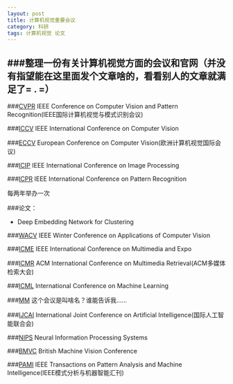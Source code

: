 ```yaml
---
layout: post
title: 计算机视觉重要会议
category: 科研
tags: 计算机视觉 论文
---
```

###整理一份有关计算机视觉方面的会议和官网（并没有指望能在这里面发个文章啥的，看看别人的文章就满足了= . =）
-----

###[CVPR](http://www.pamitc.org/)
IEEE Conference on Computer Vision and Pattern Recognition(IEEE国际计算机视觉与模式识别会议)

###[ICCV](http://pamitc.org/)
IEEE International Conference on Computer Vision

###[ECCV](http://eccv2014.org/)
European Conference on Computer Vision(欧洲计算机视觉国际会议)

###[ICIP](http://www.icip2015.org/)
IEEE International Conference on Image Processing

###[ICPR](http://www.icpr2014.org/)
IEEE International Conference on Pattern Recognition

每两年举办一次

###论文：
- Deep Embedding Network for Clustering


###[WACV](http://pamitc.org/)
IEEE Winter Conference on Applications of Computer Vision

###[ICME](http://www.icme2015.ieee-icme.org/)
IEEE International Conference on Multimedia and Expo

###[ICMR](http://www.icmr2015.org/)
ACM International Conference on Multimedia Retrieval(ACM多媒体检索大会)

###[ICML](http://icml.cc/2015/)
International Conference on Machine Learning

###[MM]()
这个会议是叫啥名？谁能告诉我......

###[IJCAI](http://ijcai-15.org/)
International Joint Conference on Artificial Intelligence(国际人工智能联合会)

###[NIPS](https://nips.cc/Conferences/2015#)
Neural Information Processing Systems

###[BMVC](http://bmvc2015.swan.ac.uk/)
British Machine Vision Conference

###[PAMI](http://www.computer.org/portal/web/tpami)
IEEE Transactions on Pattern Analysis and Machine Intelligence(IEEE模式分析与机器智能汇刊)

